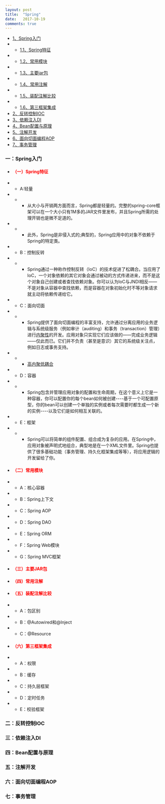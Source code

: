 ```yaml
---
layout: post
title:  "Spring"
date:   2017-10-19
comments: true
---
```


* [1、Spring入门](#spring)
* * [1.1、Spring特征](#feature)
* * [1.2、常用模块](#modules)
* * [1.3、主要jar包](#jar)
* * [1.4、常用注解](#annotation)
* * [1.5、装配注解比较](#compareAnnos)
* * [1.6、第三框架集成](#frame)
* [2、反转控制IOC](#ioc)
* [3、依赖注入DI](#DI)
* [4、Bean配置与原理](#bean)
* [5、注解开发](#annotation)
* [6、面向切面编程AOP](#aop)
* [7、事务管理](#transactionManager)


<h3 id="spring">一：Spring入门</h3>

- <h4 id="feature" style="color:red;font-weight:bold">（一）Spring特征</h4>
- - A:轻量
- - - 从大小与开销两方面而言，Spring都是轻量的。完整的spring-core框架可以在一个大小只有1M多的JAR文件里发布，并且Spring所需的处理开销也是微不足道的。
- - - 此外，Spring是非侵入式的;典型的，Spring应用中的对象不依赖于Spring的特定类。
- - B：控制反转
- - - Spring通过一种称作控制反转（IoC）的技术促进了松耦合。当应用了IoC，一个对象依赖的其它对象会通过被动的方式传递进来，而不是这个对象自己创建或者查找依赖对象。你可以认为IoC与JNDI相反——不是对象从容器中查找依赖，而是容器在对象初始化时不等对象请求就主动将依赖传递给它。
- - C：面向切面
- - - Spring提供了面向切面编程的丰富支持，允许通过分离应用的业务逻辑与系统级服务（例如审计（auditing）和事务（transaction）管理）进行[内聚性](https://baike.baidu.com/item/%E5%86%85%E8%81%9A%E6%80%A7/4973441?fr=aladdin)的开发。应用对象只实现它们应该做的——完成业务逻辑——仅此而已。它们并不负责（甚至是意识）其它的系统级关注点，例如日志或事务支持。

- - - <font color="blue">[高内聚低耦合](https://baike.baidu.com/item/%E9%AB%98%E5%86%85%E8%81%9A%E4%BD%8E%E8%80%A6%E5%90%88/5227009)</font>
- - D：容器
- - - Spring包含并管理应用对象的配置和生命周期，在这个意义上它是一种容器，你可以配置你的每个bean如何被创建----基于一个可配置原型，你的bean可以创建一个单独的实例或者每次需要时都生成一个新的实例----以及它们是如何相互关联的。
- - E：框架
- - - Spring可以将简单的组件配置、组合成为复杂的应用。在Spring中，应用对象被声明式地组合，典型地是在一个XML文件里。Spring也提供了很多基础功能（事务管理、持久化框架集成等等），将应用逻辑的开发留给了你。
- <h4 id="modules" style="color:red;font-weight:bold">（二）常用模块</h4>
- - A：核心容器
- - B：Spring上下文
- - C：Spring AOP
- - D：Spring DAO
- - E：Spring ORM
- - F：Spring Web模块
- - G：Spring MVC框架
- <h4 id="jar" style="color:red;font-weight:bold">（三）主要JAR包</h4>
- <h4 id="annotation" style="color:red;font-weight:bold">（四）常用注解</h4>
- <h4 id="compareAnnos" style="color:red;font-weight:bold">（五）装配注解比较</h4>
- - A：包区别
- - B：@Autowired和@Inject
- - C：@Resource
- <h4 id="frame" style="color:red;font-weight:bold">（六）第三框架集成</h4>
- - A：权限
- - B：缓存
- - C：持久层框架
- - D：定时任务
- - E：校验框架

<h3 id="ioc">二：反转控制IOC</h3>
<h3 id="DI">三：依赖注入DI</h3>
<h3 id="bean">四：Bean配置与原理</h3>
<h3 id="annotation">五：注解开发</h3>
<h3 id="aop">六：面向切面编程AOP</h3>
<h3 id="transactionManager">七：事务管理</h3>
